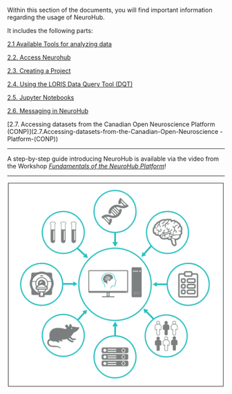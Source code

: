 Within this section of the documents, you will find important information regarding the usage of NeuroHub. 

It includes the following parts:

[2.1 Available Tools for analyzing data](2.1.Available-Tools-for-analyzing-Data)

[2.2. Access Neurohub](2.2.Access-NeuroHub)

[2.3. Creating a Project](2.3.Creating-a-project)

[2.4. Using the LORIS Data Query Tool (DQT)](2.4.Using-the-LORIS-Data-Query-Tool-(DQT))

[2.5. Jupyter Notebooks](2.5.Jupyter-Notebooks)

[2.6. Messaging in NeuroHub](2.6.Messaging)

[2.7. Accessing datasets from the Canadian Open Neuroscience Platform (CONP)](2.7.Accessing-datasets-from-the-Canadian-Open-Neuroscience 
-Platform-(CONP))


***
A step-by-step guide introducing NeuroHub is available via the video from the Workshop [_Fundamentals of the NeuroHub Platform_](https://neurohub.ca/events-article-5.html)! 
***

![](img/neurohub_cr_ov.png)
